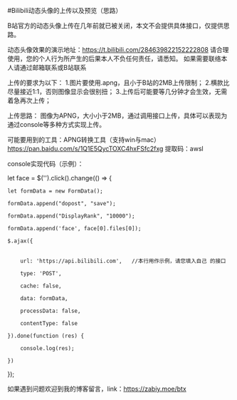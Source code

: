 #Bilibili动态头像的上传以及预览（思路）

B站官方的动态头像上传在几年前就已被关闭，本文不会提供具体接口，仅提供思路。

动态头像效果的演示地址：https://t.bilibili.com/284639822152222808
请合理使用，您的个人行为所产生的后果本人不负任何责任，请悉知。
如果需要联络本人请通过邮箱联系或B站联系

上传的要求为以下：
1.图片要使用.apng，且小于B站的2MB上传限制；
2.横款比尽量接近1:1，否则图像显示会很别扭；
3.上传后可能要等几分钟才会生效，无需着急再次上传；

上传思路：
图像为APNG，大小小于2MB，通过调用接口上传，具体可以表现为通过console等多种方式实现上传。

可能要用到的工具：APNG转换工具（支持win与mac）https://pan.baidu.com/s/1Q1E5QycTOXC4hxFSfc2fxg 提取码：awsl

console实现代码（示例）：

let face = $('<input style="display:none" id="file" type="file"/>').click().change(() => {

    let formData = new FormData();
    
    formData.append("dopost", "save");
    
    formData.append("DisplayRank", "10000");
    
    formData.append('face', face[0].files[0]);
    
    $.ajax({
    
    
        url: 'https://api.bilibili.com',   //本行用作示例，请您填入自己 的接口
        
        type: 'POST',
        
        cache: false,
        
        data: formData,
        
        processData: false,
        
        contentType: false
        
    }).done(function (res) {
    
        console.log(res);
        
    })
    
});


如果遇到问题欢迎到我的博客留言，link：https://zabiy.moe/btx
